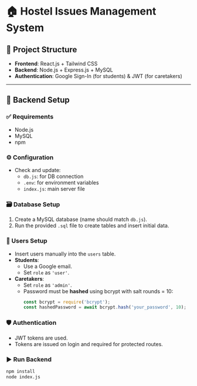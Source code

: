 # 🏠 Hostel Issues Management System

## 📁 Project Structure

- **Frontend**: React.js + Tailwind CSS
- **Backend**: Node.js + Express.js + MySQL
- **Authentication**: Google Sign-In (for students) & JWT (for caretakers)

---

## 🔧 Backend Setup

### ✅ Requirements
- Node.js
- MySQL
- npm

### ⚙️ Configuration
- Check and update:
  - `db.js`: for DB connection
  - `.env`: for environment variables
  - `index.js`: main server file

### 🗃️ Database Setup
1. Create a MySQL database (name should match `db.js`).
2. Run the provided `.sql` file to create tables and insert initial data.

### 👥 Users Setup
- Insert users manually into the `users` table.
- **Students**:
  - Use a Google email.
  - Set `role` as `'user'`.
- **Caretakers**:
  - Set `role` as `'admin'`.
  - Password must be **hashed** using bcrypt with salt rounds = 10:
    ```js
    const bcrypt = require('bcrypt');
    const hashedPassword = await bcrypt.hash('your_password', 10);
    ```

### 🛡️ Authentication
- JWT tokens are used.
- Tokens are issued on login and required for protected routes.

### ▶️ Run Backend

```bash
npm install
node index.js
